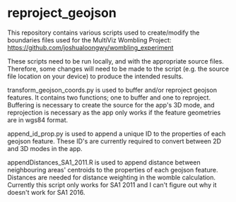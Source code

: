 # reproject_geojson
This repository contains various scripts used to create/modify the boundaries files used for the MultiViz Wombling Project: https://github.com/joshualoongwy/wombling_experiment

These scripts need to be run locally, and with the appropriate source files. Therefore, some changes will need to be made to the script (e.g. the source file location on your device) to produce the intended results.

transform_geojson_coords.py is used to buffer and/or reproject geojson features. It contains two functions; one to buffer and one to reproject. Buffering is necessary to create the source for the app's 3D mode, and reprojection is necessary as the app only works if the feature geometries are in wgs84 format. 

append_id_prop.py is used to append a unique ID to the properties of each geojson feature. These ID's are currently required to convert between 2D and 3D modes in the app.

appendDistances_SA1_2011.R is used to append distance between neighbouring areas' centroids to the properties of each geojson feature. Distances are needed for distance weighting in the womble calculation. Currently this script only works for SA1 2011 and I can't figure out why it doesn't work for SA1 2016.
